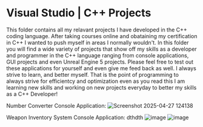 # Visual Studio | C++ Projects

This folder contains all my relavant projects I have developed in the C++ coding language. After taking courses online and obataining my certification in C++ I wanted to push myself in areas I normally wouldn't. In this folder you will find a wide variety of projects that show off my skills as a developer and programmer in the C++ language ranging from console applications, GUI projects and even Unreal Engine 5 projects. Please feel free to test out these applications for yourself and even give me feed back as well. I always strive to learn, and better myself. That is the point of programming to always strive for efficientcy and optimization even as you read this I am learning new skills and working on new projects everyday to better my skills as a C++ Developer!

Number Converter Console Application:
![Screenshot 2025-04-27 124138](https://github.com/user-attachments/assets/4344252c-5da1-4144-9494-cea4deeb3e4a)

Weapon Inventory System Console Application:
dthdth
![image](https://github.com/user-attachments/assets/06a84b33-221b-4f23-863f-767ba7faeb53)
![image](https://github.com/user-attachments/assets/0bc1436e-2a6e-43ca-acff-cba969d37de8)



